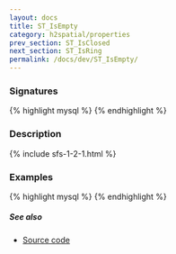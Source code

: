```yaml
---
layout: docs
title: ST_IsEmpty
category: h2spatial/properties
prev_section: ST_IsClosed
next_section: ST_IsRing
permalink: /docs/dev/ST_IsEmpty/
---
```


### Signatures

{% highlight mysql %}
{% endhighlight %}

### Description



{% include sfs-1-2-1.html %}

### Examples

{% highlight mysql %}
{% endhighlight %}

##### See also

* <a href="https://github.com/irstv/H2GIS/blob/master/h2spatial/src/main/java/org/h2gis/h2spatial/internal/function/spatial/properties/ST_IsEmpty.java" target="_blank">Source code</a>
